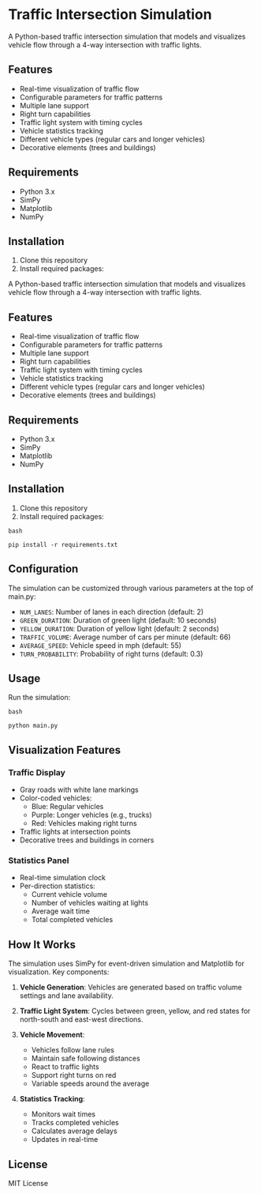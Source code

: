 # Traffic Intersection Simulation

A Python-based traffic intersection simulation that models and visualizes vehicle flow through a 4-way intersection with traffic lights.

## Features

- Real-time visualization of traffic flow
- Configurable parameters for traffic patterns
- Multiple lane support
- Right turn capabilities
- Traffic light system with timing cycles
- Vehicle statistics tracking
- Different vehicle types (regular cars and longer vehicles)
- Decorative elements (trees and buildings)

## Requirements

- Python 3.x
- SimPy
- Matplotlib
- NumPy

## Installation

1. Clone this repository
2. Install required packages:

A Python-based traffic intersection simulation that models and visualizes vehicle flow through a 4-way intersection with traffic lights.

## Features

- Real-time visualization of traffic flow
- Configurable parameters for traffic patterns
- Multiple lane support
- Right turn capabilities
- Traffic light system with timing cycles
- Vehicle statistics tracking
- Different vehicle types (regular cars and longer vehicles)
- Decorative elements (trees and buildings)

## Requirements

- Python 3.x
- SimPy
- Matplotlib
- NumPy

## Installation

1. Clone this repository
2. Install required packages:

```
bash

pip install -r requirements.txt
```


## Configuration

The simulation can be customized through various parameters at the top of main.py:

- `NUM_LANES`: Number of lanes in each direction (default: 2)
- `GREEN_DURATION`: Duration of green light (default: 10 seconds)
- `YELLOW_DURATION`: Duration of yellow light (default: 2 seconds)
- `TRAFFIC_VOLUME`: Average number of cars per minute (default: 66)
- `AVERAGE_SPEED`: Vehicle speed in mph (default: 55)
- `TURN_PROBABILITY`: Probability of right turns (default: 0.3)

## Usage

Run the simulation:

```
bash

python main.py
```


## Visualization Features

### Traffic Display
- Gray roads with white lane markings
- Color-coded vehicles:
  - Blue: Regular vehicles
  - Purple: Longer vehicles (e.g., trucks)
  - Red: Vehicles making right turns
- Traffic lights at intersection points
- Decorative trees and buildings in corners

### Statistics Panel
- Real-time simulation clock
- Per-direction statistics:
  - Current vehicle volume
  - Number of vehicles waiting at lights
  - Average wait time
  - Total completed vehicles

## How It Works

The simulation uses SimPy for event-driven simulation and Matplotlib for visualization. Key components:

1. **Vehicle Generation**: Vehicles are generated based on traffic volume settings and lane availability.

2. **Traffic Light System**: Cycles between green, yellow, and red states for north-south and east-west directions.

3. **Vehicle Movement**: 
   - Vehicles follow lane rules
   - Maintain safe following distances
   - React to traffic lights
   - Support right turns on red
   - Variable speeds around the average

4. **Statistics Tracking**:
   - Monitors wait times
   - Tracks completed vehicles
   - Calculates average delays
   - Updates in real-time

## License

MIT License